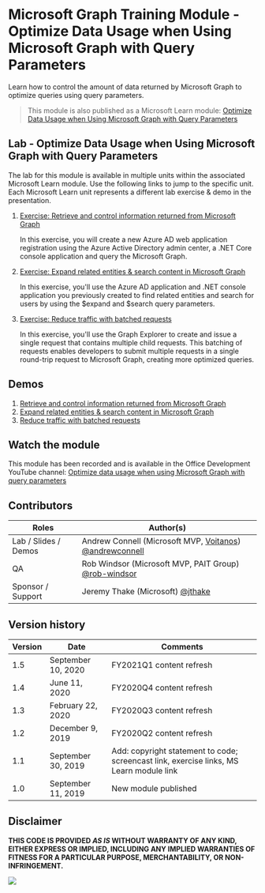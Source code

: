 # Microsoft Graph Training Module - Optimize Data Usage when Using Microsoft Graph with Query Parameters

Learn how to control the amount of data returned by Microsoft Graph to optimize queries using query parameters.

> This module is also published as a Microsoft Learn module: [Optimize Data Usage when Using Microsoft Graph with Query Parameters](https://docs.microsoft.com/learn/modules/optimize-data-usage)

## Lab - Optimize Data Usage when Using Microsoft Graph with Query Parameters

The lab for this module is available in multiple units within the associated Microsoft Learn module. Use the following links to jump to the specific unit. Each Microsoft Learn unit represents a different lab exercise & demo in the presentation.

1. [Exercise: Retrieve and control information returned from Microsoft Graph](https://docs.microsoft.com/learn/modules/optimize-data-usage/3-exercise-retrieve-control-information-returned-from-microsoft-graph)

   In this exercise, you will create a new Azure AD web application registration using the Azure Active Directory admin center, a .NET Core console application and query the Microsoft Graph.

1. [Exercise: Expand related entities & search content in Microsoft Graph](https://docs.microsoft.com/en-us/learn/modules/optimize-data-usage/5-exercise-expand-related-entities-search-content-microsoft-graph)

   In this exercise, you'll use the Azure AD application and .NET console application you previously created to find related entities and search for users by using the $expand and $search query parameters.

1. [Exercise: Reduce traffic with batched requests](https://docs.microsoft.com/en-us/learn/modules/optimize-data-usage/7-exercise-reduce-traffic-with-batched-requests)

   In this exercise, you'll use the Graph Explorer to create and issue a single request that contains multiple child requests. This batching of requests enables developers to submit multiple requests in a single round-trip request to Microsoft Graph, creating more optimized queries.

## Demos

1. [Retrieve and control information returned from Microsoft Graph](./demos/01-retrieve-control-data)
1. [Expand related entities & search content in Microsoft Graph](./demos/02-expand-related-enties-search)
1. [Reduce traffic with batched requests](./demos/03-reduce-traffic-batch)

## Watch the module

This module has been recorded and is available in the Office Development YouTube channel: [Optimize data usage when using Microsoft Graph with query parameters](https://youtu.be/8cIPfpRvCJ8)

## Contributors

| Roles                | Author(s)                                                                                                      |
| -------------------- | -------------------------------------------------------------------------------------------------------------- |
| Lab / Slides / Demos | Andrew Connell (Microsoft MVP, [Voitanos](//github.com/voitanos)) [@andrewconnell](//github.com/andrewconnell) |
| QA                   | Rob Windsor (Microsoft MVP, PAIT Group) [@rob-windsor](//github.com/rob-windsor)                               |
| Sponsor / Support    | Jeremy Thake (Microsoft) [@jthake](//github.com/jthake)                                                        |

## Version history

| Version | Date               | Comments                                                                                |
| ------- | ------------------ | --------------------------------------------------------------------------------------- |
| 1.5     | September 10, 2020 | FY2021Q1 content refresh                                                                |
| 1.4     | June 11, 2020      | FY2020Q4 content refresh                                                                |
| 1.3     | February 22, 2020  | FY2020Q3 content refresh                                                                |
| 1.2     | December 9, 2019   | FY2020Q2 content refresh                                                                |
| 1.1     | September 30, 2019 | Add: copyright statement to code; screencast link, exercise links, MS Learn module link |
| 1.0     | September 11, 2019 | New module published                                                                    |

## Disclaimer

**THIS CODE IS PROVIDED _AS IS_ WITHOUT WARRANTY OF ANY KIND, EITHER EXPRESS OR IMPLIED, INCLUDING ANY IMPLIED WARRANTIES OF FITNESS FOR A PARTICULAR PURPOSE, MERCHANTABILITY, OR NON-INFRINGEMENT.**

<img src="https://telemetry.sharepointpnp.com/msgraph-training-optimize-data-usage" />

